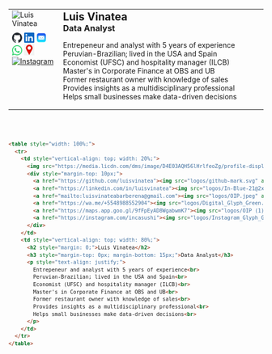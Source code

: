 <table style="width: 100%;">
  <tr>
    <td style="vertical-align: top; width: 20%;">
      <img src="https://media.licdn.com/dms/image/D4E03AQH56lHrlfeoZg/profile-displayphoto-shrink_200_200/0/1708397386087?e=1725494400&amp;v=beta&amp;t=k4TkmRyaASW0BKg1QLP2umZL1IMNlM54kifpUXByXa8" alt="Luis Vinatea" style="width: 150px; height: auto;">
      <div style="margin-top: 10px;">
        <a href="https://github.com/luisvinatea"><img src="logos/github-mark.svg" alt="GitHub" style="width: 20px; height: auto;"></a>
        <a href="https://linkedin.com/in/luisvinatea"><img src="logos/In-Blue-21@2x.png" alt="LinkedIn" style="width: 20px; height: auto;"></a>
        <a href="mailto:luisvinateabarberena@gmail.com"><img src="logos/OIP.jpeg" alt="Mail" style="width: 20px; height: auto;"></a>
        <a href="https://wa.me/+5548988552904"><img src="logos/Digital_Glyph_Green.svg" alt="WhatsApp" style="width: 20px; height: auto;"></a>
        <a href="https://maps.app.goo.gl/9fFpEyAD8WgabwmK7"><img src="logos/OIP (1).jpeg" alt="Location" style="width: 20px; height: auto;"></a>
        <a href="https://instagram.com/incasushi"><img src="logos/Instagram_Glyph_Gradient.svg" alt="Instagram" style="width: 20px; height: auto;"></a>
      </div>
    </td>
    <td style="vertical-align: top; width: 80%;">
      <h2 style="margin: 0;">Luis Vinatea</h2>
      <h3 style="margin-top: 0px; margin-bottom: 15px;">Data Analyst</h3>
      <p style="text-align: justify;">
        Entrepeneur and analyst with 5 years of experience<br>
        Peruvian-Brazilian; lived in the USA and Spain<br>
        Economist (UFSC) and hospitality manager (ILCB)<br>
        Master's in Corporate Finance at OBS and UB<br>
        Former restaurant owner with knowledge of sales<br>
        Provides insights as a multidisciplinary professional<br>
        Helps small businesses make data-driven decisions<br>
      </p>
    </td>
  </tr>
</table>
<code>
  
```html
<table style="width: 100%;">
  <tr>
    <td style="vertical-align: top; width: 20%;">
      <img src="https://media.licdn.com/dms/image/D4E03AQH56lHrlfeoZg/profile-displayphoto-shrink_200_200/0/1708397386087?e=1725494400&amp;v=beta&amp;t=k4TkmRyaASW0BKg1QLP2umZL1IMNlM54kifpUXByXa8" alt="Luis Vinatea" style="width: 150px; height: auto;">
      <div style="margin-top: 10px;">
        <a href="https://github.com/luisvinatea"><img src="logos/github-mark.svg" alt="GitHub" style="width: 20px; height: auto;"></a>
        <a href="https://linkedin.com/in/luisvinatea"><img src="logos/In-Blue-21@2x.png" alt="LinkedIn" style="width: 20px; height: auto;"></a>
        <a href="mailto:luisvinateabarberena@gmail.com"><img src="logos/OIP.jpeg" alt="Mail" style="width: 20px; height: auto;"></a>
        <a href="https://wa.me/+5548988552904"><img src="logos/Digital_Glyph_Green.svg" alt="WhatsApp" style="width: 20px; height: auto;"></a>
        <a href="https://maps.app.goo.gl/9fFpEyAD8WgabwmK7"><img src="logos/OIP (1).jpeg" alt="Location" style="width: 20px; height: auto;"></a>
        <a href="https://instagram.com/incasushi"><img src="logos/Instagram_Glyph_Gradient.svg" alt="Instagram" style="width: 20px; height: auto;"></a>
      </div>
    </td>
    <td style="vertical-align: top; width: 80%;">
      <h2 style="margin: 0;">Luis Vinatea</h2>
      <h3 style="margin-top: 0px; margin-bottom: 15px;">Data Analyst</h3>
      <p style="text-align: justify;">
        Entrepeneur and analyst with 5 years of experience<br>
        Peruvian-Brazilian; lived in the USA and Spain<br>
        Economist (UFSC) and hospitality manager (ILCB)<br>
        Master's in Corporate Finance at OBS and UB<br>
        Former restaurant owner with knowledge of sales<br>
        Provides insights as a multidisciplinary professional<br>
        Helps small businesses make data-driven decisions<br>
      </p>
    </td>
  </tr>
</table>
```
</code>
